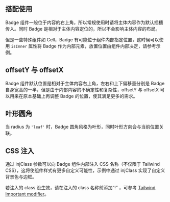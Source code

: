 ## 搭配使用

Badge 组件一般位于内容的右上角，所以常规使用时请将主体内容作为默认插槽传入。同时 Badge 是相对于主体内容定位的，所以不会影响主体内容的布局。

但是一些特殊组件如 Cell，Badge 有可能位于组件内部指定位置，这时候可以使用 `isInner` 属性将 Badge 作为内部元素，放置位置由组件内部决定，请参考示例。

## offsetY 与 offsetX

Badge 组件默认位置是相对于主体内容右上角，左右和上下偏移量分别是 Badge 自身宽高的一半，但是由于内部内容的不确定性和复杂性，offsetY 与 offsetX 可以用来在原本基础上再调整 Badge 的位置，使其满足更多的需求。

## 叶形圆角

当 radius 为 `'leaf'` 时，Badge 圆角风格为叶形，同时叶形方向会与当前位置关联。

## CSS 注入

通过 injClass 参数可以向 Badge 组件内部注入 CSS 名称（不仅限于 Tailwind CSS），这将使组件样式有更多自定义可能性，示例中通过 injClass 实现了自定义背景色与边框。

若注入的 class 没生效，请在注入的 class 名称前添加“!” ，可参考 [Tailwind Important modifier](https://tailwindcss.com/docs/configuration#important-modifier)。
